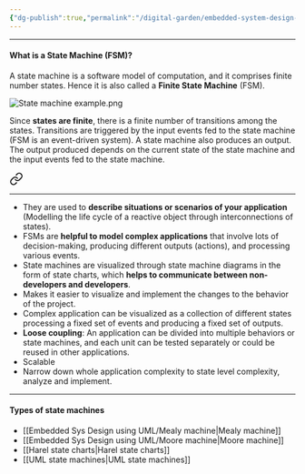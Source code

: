 ```yaml
---
{"dg-publish":true,"permalink":"/digital-garden/embedded-system-design-using-uml-state-machines/","dgPassFrontmatter":true}
---
```


---
#### What is a State Machine (FSM)?
A state machine is a software model of computation, and it comprises finite number states. Hence it is also called a **Finite State Machine** (FSM).

![State machine example.png](/img/user/Embedded%20Sys%20Design%20using%20UML/Reference%20images/State%20machine%20example.png)

Since **states are finite**, there is a finite number of transitions among the states. Transitions are triggered by the input events fed to the state machine (FSM is an event-driven system).
A state machine also produces an output. The output produced depends on the current state of the state machine and the input events fed to the state machine.


<div class="transclusion internal-embed is-loaded"><a class="markdown-embed-link" href="/embedded-sys-design-using-uml/benefits-of-using-state-machines-fs-ms/" aria-label="Open link"><svg xmlns="http://www.w3.org/2000/svg" width="24" height="24" viewBox="0 0 24 24" fill="none" stroke="currentColor" stroke-width="2" stroke-linecap="round" stroke-linejoin="round" class="svg-icon lucide-link"><path d="M10 13a5 5 0 0 0 7.54.54l3-3a5 5 0 0 0-7.07-7.07l-1.72 1.71"></path><path d="M14 11a5 5 0 0 0-7.54-.54l-3 3a5 5 0 0 0 7.07 7.07l1.71-1.71"></path></svg></a><div class="markdown-embed">




---

- They are used to **describe situations or scenarios of your application** (Modelling the life cycle of a reactive object through interconnections of states).
- FSMs are **helpful to model complex applications** that involve lots of decision-making, producing different outputs (actions), and processing various events.
- State machines are visualized through state machine diagrams in the form of state charts, which **helps to communicate between non-developers and developers**.
- Makes it easier to visualize and implement the changes to the behavior of the project.
- Complex application can be visualized as a collection of different states processing a fixed set of events and producing a fixed set of outputs.
- **Loose coupling**: An application can be divided into multiple behaviors or state machines, and each unit can be tested separately or could be reused in other applications.
- Scalable
- Narrow down whole application complexity to state level complexity, analyze and implement.

</div></div>


---
#### Types of state machines

-  [[Embedded Sys Design using UML/Mealy machine\|Mealy machine]]
- [[Embedded Sys Design using UML/Moore machine\|Moore machine]]
- [[Harel state charts\|Harel state charts]]
- [[UML state machines\|UML state machines]]

